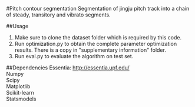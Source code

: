 #Pitch contour segmentation
Segmentation of jingju pitch track into a chain of steady, transitory and vibrato segments.

##Usage
1. Make sure to clone the dataset folder which is required by this code.
2. Run optimization.py to obtain the complete parameter optimization results. There is a copy in "supplementary information" folder.
3. Run eval.py to evaluate the algorithm on test set.

##Dependencies
Essentia: http://essentia.upf.edu/  
Numpy  
Scipy  
Matplotlib  
Scikit-learn  
Statsmodels  
